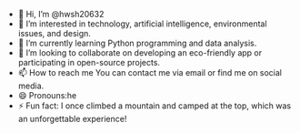 - 👋 Hi, I’m @hwsh20632
- 👀 I’m interested in technology, artificial intelligence, environmental issues, and design.
- 🌱 I’m currently learning Python programming and data analysis.
- 💞️ I’m looking to collaborate on developing an eco-friendly app or participating in open-source projects.
- 📫 How to reach me You can contact me via email or find me on social media.
- 😄 Pronouns:he
- ⚡ Fun fact: I once climbed a mountain and camped at the top, which was an unforgettable experience!

<!---
hwsh20632/hwsh20632 is a ✨ special ✨ repository because its `README.md` (this file) appears on your GitHub profile.
You can click the Preview link to take a look at your changes.
--->
